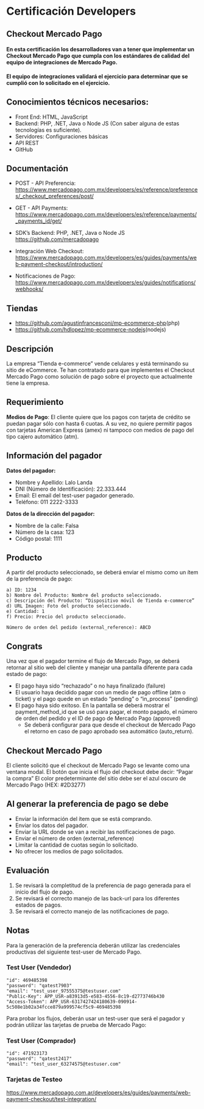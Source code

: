 # Certificación Developers

## Checkout Mercado Pago

#### En esta certificación los desarrolladores van a tener que implementar un Checkout Mercado Pago que cumpla con los estándares de calidad del equipo de integraciones de Mercado Pago.

#### El equipo de integraciones validará el ejercicio para determinar que se cumplió con lo solicitado en el ejercicio.

## Conocimientos técnicos necesarios:

- Front End: HTML, JavaScript
- Backend: PHP, .NET, Java o Node JS (Con saber alguna de estas tecnologías es suficiente).
- Servidores: Configuraciones básicas
- API REST
- GitHub

## Documentación

* POST - API Preferencia:
https://www.mercadopago.com.mx/developers/es/reference/preferences/_checkout_preferences/post/

* GET - API Payments:
https://www.mercadopago.com.mx/developers/es/reference/payments/_payments_id/get/

* SDK’s Backend: PHP, .NET, Java o Node JS
https://github.com/mercadopago

* Integración Web Checkout:
https://www.mercadopago.com.mx/developers/es/guides/payments/web-payment-checkout/introduction/

* Notificaciones de Pago:
https://www.mercadopago.com.mx/developers/es/guides/notifications/webhooks/

## Tiendas
* https://github.com/agustinfrancesconi/mp-ecommerce-php​ (php)
* https://github.com/hdlopez/mp-ecommerce-nodejs​ (nodejs)


## Descripción
La empresa “Tienda e-commerce” vende celulares y está terminando su sitio de eCommerce.
Te han contratado para que implementes el Checkout Mercado Pago como solución de pago sobre el proyecto que actualmente tiene la empresa.

## Requerimiento
**Medios de Pago**: El cliente quiere que los pagos con tarjeta de crédito se puedan pagar sólo con hasta 6 cuotas. A su vez, no quiere permitir pagos con tarjetas American Express (amex) ni tampoco con medios de pago del tipo cajero automático (atm).

## Información del pagador

**Datos del pagador:**
* Nombre y Apellido: Lalo Landa
* DNI (Número de Identificación): 22.333.444
* Email: ​El email del test-user pagador generado.
* Teléfono: 011 2222-3333

**Datos de la dirección del pagador:**
* Nombre de la calle: Falsa
* Número de la casa: 123
* Código postal: 1111

## Producto
A partir del producto seleccionado, se deberá enviar el mismo como un ítem de la preferencia
de pago:

```
a) ID: 1234
b) Nombre del Producto: ​Nombre del producto seleccionado.
c) Descripción del Producto: “Dispositivo móvil de Tienda e-commerce”
d) URL Imagen: ​Foto del producto seleccionado.
e) Cantidad: 1
f) Precio: ​Precio del producto seleccionado.

Número de orden del pedido (external_reference): ABCD
```

## Congrats
Una vez que el pagador termine el flujo de Mercado Pago, se deberá retornar al sitio web del cliente y manejar una pantalla diferente para cada estado de pago:

* El pago haya sido “rechazado” o no haya finalizado (failure)
* El usuario haya decidido pagar con un medio de pago offline (atm o ticket) y el pago quede en un estado “pending” o “in_process” (pending)
* El pago haya sido exitoso. En la pantalla se deberá mostrar el payment_method_id que se usó para pagar, el monto pagado, el número de orden del pedido y el ID de pago de Mercado Pago (approved)
  * Se deberá configurar para que desde el checkout de Mercado Pago el retorno en caso de pago aprobado sea automático (auto_return).

## Checkout Mercado Pago
El cliente solicitó que el checkout de Mercado Pago se levante como una ventana modal.
El botón que inicia el flujo del checkout debe decir: “Pagar la compra”
El color predeterminante del sitio debe ser el azul oscuro de Mercado Pago (HEX: #2D3277)

## Al generar la preferencia de pago se debe
- Enviar la información del ítem que se está comprando.
- Enviar los datos del pagador.
- Enviar la URL donde se van a recibir las notificaciones de pago.
- Enviar el número de orden (external_reference)
- Limitar la cantidad de cuotas según lo solicitado.
- No ofrecer los medios de pago solicitados.

## Evaluación
1) Se revisará la completitud de la preferencia de pago generada para el inicio del flujo de pago.
2) Se revisará el correcto manejo de las back-url para los diferentes estados de pagos.
3) Se revisará el correcto manejo de las notificaciones de pago.

## Notas
Para la generación de la preferencia deberán utilizar las credenciales productivas del
siguiente test-user de Mercado Pago.

### Test User (Vendedor)
```
"id": 469485398
"password": "qatest7903"
"email": "​test_user_97555375@testuser.com​"
"Public-Key": APP_USR-a83913d5-e583-4556-8c19-d2773746b430
"Access-Token": APP_USR-6317427424180639-090914-5c508e1b02a34fcce879a999574cf5c9-469485398
```

Para probar los flujos, deberán usar un test-user que será el pagador y podrán utilizar las
tarjetas de prueba de Mercado Pago:

### Test User (Comprador)
```
"id": 471923173
"password": "qatest2417"
"email": "test_user_63274575@testuser.com"
```

### Tarjetas de Testeo
https://www.mercadopago.com.ar/developers/es/guides/payments/web-payment-checkout/test-integration/
